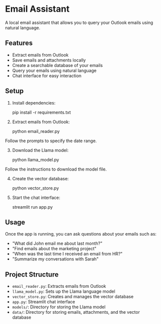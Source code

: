 # Email Assistant

A local email assistant that allows you to query your Outlook emails using natural language.

## Features

- Extract emails from Outlook
- Save emails and attachments locally
- Create a searchable database of your emails
- Query your emails using natural language
- Chat interface for easy interaction

## Setup

1. Install dependencies:

   pip install -r requirements.txt



2. Extract emails from Outlook:

   python email_reader.py


Follow the prompts to specify the date range.

3. Download the Llama model:

   python llama_model.py


Follow the instructions to download the model file.

4. Create the vector database:

   python vector_store.py



5. Start the chat interface:

   streamlit run app.py



## Usage

Once the app is running, you can ask questions about your emails such as:

- "What did John email me about last month?"
- "Find emails about the marketing project"
- "When was the last time I received an email from HR?"
- "Summarize my conversations with Sarah"

## Project Structure

- `email_reader.py`: Extracts emails from Outlook
- `llama_model.py`: Sets up the Llama language model
- `vector_store.py`: Creates and manages the vector database
- `app.py`: Streamlit chat interface
- `models/`: Directory for storing the Llama model
- `data/`: Directory for storing emails, attachments, and the vector database
